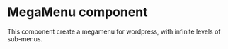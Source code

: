 # MegaMenu component

This component create a megamenu for wordpress, with infinite levels of sub-menus.

